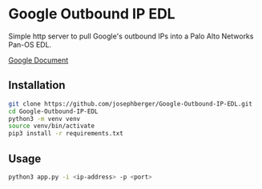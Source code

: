 # Google Outbound IP EDL

Simple http server to pull Google's outbound IPs into a Palo Alto Networks Pan-OS EDL.

[Google Document](https://support.google.com/a/answer/60764?hl=en)

## Installation

```bash
git clone https://github.com/josephberger/Google-Outbound-IP-EDL.git
cd Google-Outbound-IP-EDL
python3 -m venv venv
source venv/bin/activate
pip3 install -r requirements.txt
```

## Usage

```bash
python3 app.py -i <ip-address> -p <port>

```
